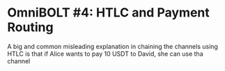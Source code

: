 # OmniBOLT #4: HTLC and Payment Routing

A big and common misleading explanation in chaining the channels using HTLC is that if Alice wants to pay 10 USDT to David, she can use tha channel 
